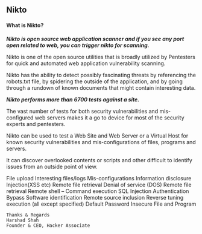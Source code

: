 ## Nikto

#### What is Nikto?

***Nikto is open source web application scanner and if you see any port open related to web, you can  trigger nikto for scanning.***

Nikto is one of the open source utilities that is broadly utilized by Pentesters for quick and automated web application vulnerability scanning. 

Nikto has the ability to detect possibly fascinating threats by referencing the robots.txt file, by spidering the outside of the application, 
and by going through a rundown of known documents that might contain interesting data.

***Nikto performs more than 6700 tests against a site.***

The vast number of tests for both security vulnerabilities and mis-configured web servers makes it a go to device for most of the security experts and pentesters. 

Nikto can be used to test a Web Site and Web Server or a Virtual Host for known security vulnerabilities and mis-configurations of files, programs and servers. 

It can discover overlooked contents or scripts and other difficult to identify issues from an outside point of view.

File upload
Interesting files/logs
Mis-configurations
Information disclosure
Injection(XSS etc)
Remote file retrieval
Denial of service (DOS)
Remote file retrieval
Remote shell – Command execution
SQL Injection
Authentication Bypass
Software identification
Remote source inclusion
Reverse tuning execution (all except specified)
Default Password
Insecure File and Program



```
Thanks & Regards
Harshad Shah
Founder & CEO, Hacker Associate

```



